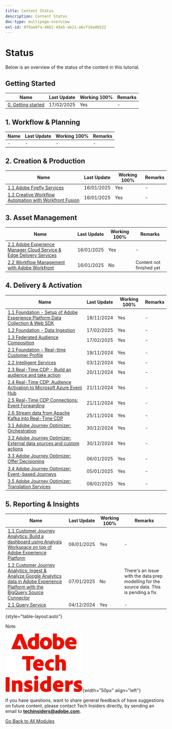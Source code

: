 ```yaml
---
title: Content Status
description: Content Status
doc-type: multipage-overview
exl-id: 8f9ae0fa-48b2-4da5-ab21-a6cf16a0b522
---
```

# Status

Below is an overview of the status of the content in this tutorial.

## Getting Started

| Name                   | Last Update | Working 100% | Remarks |
| ---------------------- | ------------ | ------------ |------------ |
| [0. Getting started](./modules/getting-started/gettingstarted/getting-started.md) | 17/02/2025  | Yes         | - |

## 1. Workflow & Planning

| Name                   | Last Update | Working 100% | Remarks |
| ---------------------- | ------------ | ------------ |------------ |
| - | -  | -         | - |

## 2. Creation & Production

| Name                   | Last Update | Working 100% | Remarks |
| ---------------------- | ------------ | ------------ |------------ |
| [1.1 Adobe Firefly Services](./modules/creation-production/module1.1/firefly-services.md) | 16/01/2025  | Yes         | - |
| [1.2 Creative Workflow Automation with Workfront Fusion](./modules/creation-production/module1.2/automation.md) | 16/01/2025  | Yes         | - |


## 3. Asset Management

| Name                   | Last Update | Working 100% | Remarks |
| ---------------------- | ------------ | ------------ |------------ |
| [2.1 Adobe Experience Manager Cloud Service & Edge Delivery Services](./modules/asset-mgmt/module2.1/aemcs.md) | 16/01/2025  | Yes         | - |
| [2.2 Workflow Management with Adobe Workfront](./modules/asset-mgmt/module2.2/workfront.md) | 16/01/2025  | No         | Content not finished yet |

## 4. Delivery & Activation

| Name                   | Last Update | Working 100% | Remarks |
| ---------------------- | ------------ | ------------ |------------ |
| [1.1 Foundation - Setup of Adobe Experience Platform Data Collection & Web SDK](./modules/delivery-activation/datacollection/dc1.1/data-ingestion-launch-web-sdk.md) | 18/11/2024 | Yes         | -|
| [1.2 Foundation - Data Ingestion](./modules/delivery-activation/datacollection/dc1.2/data-ingestion.md)         | 17/02/2025          | Yes         |-|
| [1.3 Federated Audience Composition](./modules/delivery-activation/datacollection/dc1.3/fac.md)         | 17/02/2025          | Yes        | - |
| [2.1 Foundation - Real-time Customer Profile](./modules/delivery-activation/rtcdp-b2c/rtcdpb2c-1/real-time-customer-profile.md)       | 19/11/2024          | Yes         |-|
| [2.2 Intelligent Services](./modules/delivery-activation/rtcdp-b2c/rtcdpb2c-2/intelligent-services.md)      | 03/12/2024          | Yes        |-|
| [2.3 Real-Time CDP - Build an audience and take action](./modules/delivery-activation/rtcdp-b2c/rtcdpb2c-3/real-time-cdp-build-a-segment-take-action.md)       | 20/11/2024        | Yes         |-|
| [2.4 Real-Time CDP: Audience Activation to Microsoft Azure Event Hub](./modules/delivery-activation/rtcdp-b2c/rtcdpb2c-4/segment-activation-microsoft-azure-eventhub.md)      | 21/11/2024        | Yes         |-|
| [2.5 Real-Time CDP Connections: Event Forwarding](./modules/delivery-activation/rtcdp-b2c/rtcdpb2c-5/aep-data-collection-ssf.md)       | 21/11/2024        | Yes         |-|
| [2.6 Stream data from Apache Kafka into Real-Time CDP](./modules/delivery-activation/rtcdp-b2c/rtcdpb2c-6/aep-apache-kafka.md)      | 25/11/2024        | Yes        |-|
| [3.1 Adobe Journey Optimizer: Orchestration](./modules/delivery-activation/ajo-b2c/ajob2c-1/journey-orchestration-create-account.md)     | 30/12/2024        | Yes        |-|
| [3.2 Adobe Journey Optimizer: External data sources and custom actions](./modules/delivery-activation/ajo-b2c/ajob2c-2/journey-orchestration-external-weather-api-sms.md)     | 30/12/2024        | Yes       |-|
| [3.3 Adobe Journey Optimizer: Offer Decisioning](./modules/delivery-activation/ajo-b2c/ajob2c-3/offer-decisioning.md)     | 06/01/2025        | Yes       |-|
| [3.4 Adobe Journey Optimizer: Event-based Journeys](./modules/delivery-activation/ajo-b2c/ajob2c-4/journeyoptimizer.md)| 05/01/2025        | Yes        |-|
| [3.5 Adobe Journey Optimizer: Translation Services](./modules/delivery-activation/ajo-b2c/ajob2c-5/ajotranslationsvcs.md)| 08/02/2025        | Yes        |-|

## 5. Reporting & Insights

| Name                   | Last Update | Working 100% | Remarks |
| ---------------------- | ------------ | ------------ |------------ |
| [1.1 Customer Journey Analytics: Build a dashboard using Analysis Workspace on top of Adobe Experience Platform](./modules/reporting-insights/cja-b2c/cjab2c-1/customer-journey-analytics-build-a-dashboard.md)      | 06/01/2025        | Yes        | - |
| [1.2 Customer Journey Analytics: Ingest & Analyze Google Analytics data in Adobe Experience Platform with the BigQuery Source Connector](./modules/reporting-insights/cja-b2c/cjab2c-2/customer-journey-analytics-bigquery-gcp.md)      | 07/01/2025        | No        | There's an issue with the data prep modelling for the source data. This is pending a fix. |
| [2.1 Query Service](./modules/reporting-insights/datadistiller/dd-1/query-service.md)      | 04/12/2024        | Yes        |-|

{style="table-layout:auto"}

>[!NOTE]
>
>![Tech Insiders](./assets/images/techinsiders.png){width="50px" align="left"}
>
>If you have questions, want to share general feedback of have suggestions on future content, please contact Tech Insiders directly, by sending an email to **techinsiders@adobe.com**.

[Go Back to All Modules](./overview.md)
